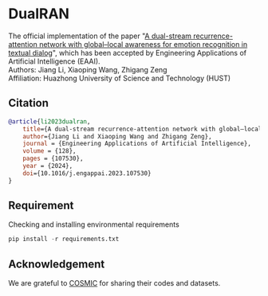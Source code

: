 # DualRAN
The official implementation of the paper "[A dual-stream recurrence-attention network with global–local awareness for emotion recognition in textual dialog](https://doi.org/10.1016/j.engappai.2023.107530)", which has been accepted by Engineering Applications of Artificial Intelligence (EAAI).  
Authors: Jiang Li, Xiaoping Wang, Zhigang Zeng  
Affiliation: Huazhong University of Science and Technology (HUST)  

## Citation
```bibtex
@article{li2023dualran,
    title={A dual-stream recurrence-attention network with global–local awareness for emotion recognition in textual dialog},
    author={Jiang Li and Xiaoping Wang and Zhigang Zeng},
    journal = {Engineering Applications of Artificial Intelligence},
    volume = {128},
    pages = {107530},
    year = {2024},
    doi={10.1016/j.engappai.2023.107530}
}
```

## Requirement
Checking and installing environmental requirements
```python
pip install -r requirements.txt
```

## Acknowledgement
We are grateful to [COSMIC](https://github.com/declare-lab/conv-emotion/tree/master/COSMIC) for sharing their codes and datasets.